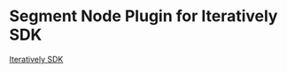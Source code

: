 # Segment Node Plugin for Iteratively SDK

[Iteratively SDK](https://github.com/iterativelyhq/itly-sdk/blob/master/README.md)

